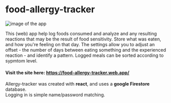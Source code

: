 # food-allergy-tracker

![image of the app](https://marcus-hurn.web.app/img/allergyTracker.png)

This (web) app help log foods consumed and analyze and any resulting reactions that may be the result of food sensitivity.  Store what was eaten, and how you're feeling
on that day.  The settings allow you to adjust an offset - the number of days between eating something and the experienced
reaction - and identify a pattern.  Logged meals can be sorted according to sypmtom level.

#### Visit the site here: https://food-allergy-tracker.web.app/

Allergy-tracker was created with **react**, and uses a **google Firestore** database.  
Logging in is simple name/password matching.
